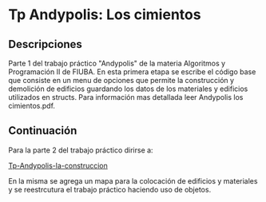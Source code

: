 # Tp Andypolis: Los cimientos

## Descripciones

Parte 1 del trabajo práctico "Andypolis" de la materia Algoritmos y Programación II de FIUBA.
En esta primera etapa se escribe el código base que consiste en un menu de opciones que permite
la construcción y demolición de edificios guardando los datos de los materiales y edificios utilizados
en structs. Para información mas detallada leer Andypolis los cimientos.pdf.

## Continuación

Para la parte 2 del trabajo práctico dirirse a:

[Tp-Andypolis-la-construccion](https://github.com/germandus/Tp-Andypolis-la-construccion)

En la misma se agrega un mapa para la colocación de edificios y materiales y se reestrcutura
el trabajo práctico haciendo uso de objetos.
